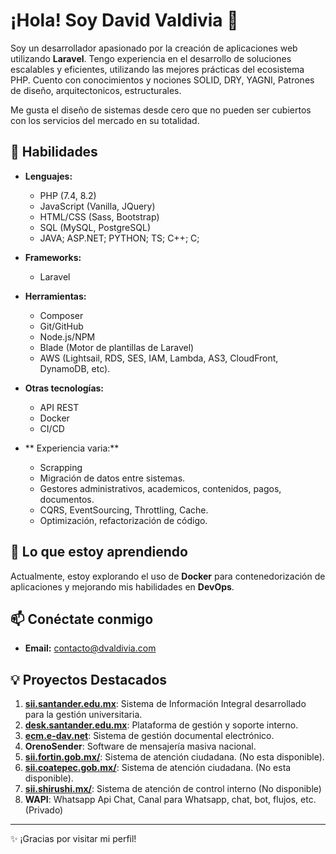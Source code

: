 # ¡Hola! Soy David Valdivia 👋

Soy un desarrollador apasionado por la creación de aplicaciones web utilizando **Laravel**. Tengo experiencia en el desarrollo de soluciones escalables y eficientes, utilizando las mejores prácticas del ecosistema PHP.
Cuento con conocimientos y nociones SOLID, DRY, YAGNI, Patrones de diseño, arquitectonicos, estructurales.

Me gusta el diseño de sistemas desde cero que no pueden ser cubiertos con los servicios del mercado en su totalidad.

## 🚀 Habilidades

- **Lenguajes:**
  - PHP (7.4, 8.2)
  - JavaScript (Vanilla, JQuery)
  - HTML/CSS (Sass, Bootstrap)
  - SQL (MySQL, PostgreSQL)
  - JAVA; ASP.NET; PYTHON; TS; C++; C;

- **Frameworks:**
  - Laravel

- **Herramientas:**
  - Composer
  - Git/GitHub
  - Node.js/NPM
  - Blade (Motor de plantillas de Laravel)
  - AWS (Lightsail, RDS, SES, IAM, Lambda, AS3, CloudFront, DynamoDB, etc).

- **Otras tecnologías:**
  - API REST
  - Docker
  - CI/CD
    
- ** Experiencia varia:**
  - Scrapping
  - Migración de datos entre sistemas.
  - Gestores administrativos, academicos, contenidos, pagos, documentos.
  - CQRS, EventSourcing, Throttling, Cache.
  - Optimización, refactorización de código.
    
## 🌱 Lo que estoy aprendiendo

Actualmente, estoy explorando el uso de **Docker** para contenedorización de aplicaciones y mejorando mis habilidades en **DevOps**.

## 📫 Conéctate conmigo

- **Email:** contacto@dvaldivia.com

## 💡 Proyectos Destacados

1. **[sii.santander.edu.mx](https://sii.santander.edu.mx)**: Sistema de Información Integral desarrollado para la gestión universitaria.
2. **[desk.santander.edu.mx](https://desk.santander.edu.mx)**: Plataforma de gestión y soporte interno.
3. **[ecm.e-dav.net](https://ecm.e-dav.net)**: Sistema de gestión documental electrónico.
4. **OrenoSender**: Software de mensajería masiva nacional.
5. **[sii.fortin.gob.mx/](https://www.fortin.gob.mx/)**: Sistema de atención ciudadana. (No esta disponible).
6. **[sii.coatepec.gob.mx/](https://www.coatepec.gob.mx/)**: Sistema de atención ciudadana. (No esta disponible).
7. **[sii.shirushi.mx/](https://www.shirushi.mx/)**: Sistema de atención de control interno (No disponible)
8. **WAPI**: Whatsapp Api Chat, Canal para Whatsapp, chat, bot, flujos, etc. (Privado)
---

✨ ¡Gracias por visitar mi perfil!
